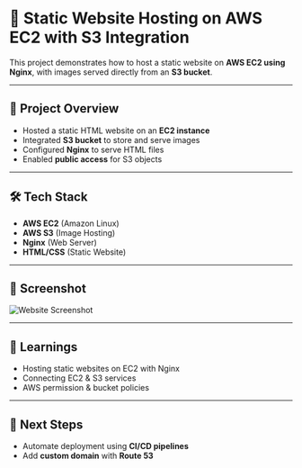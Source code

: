 # 🚀 Static Website Hosting on AWS EC2 with S3 Integration

This project demonstrates how to host a static website on **AWS EC2 using Nginx**, with images served directly from an **S3 bucket**.

---

## 📌 Project Overview
- Hosted a static HTML website on an **EC2 instance**
- Integrated **S3 bucket** to store and serve images
- Configured **Nginx** to serve HTML files
- Enabled **public access** for S3 objects

---

## 🛠️ Tech Stack
- **AWS EC2** (Amazon Linux)
- **AWS S3** (Image Hosting)
- **Nginx** (Web Server)
- **HTML/CSS** (Static Website)

---

## 📸 Screenshot
![Website Screenshot](screenshots/final-output.png)

---

## 🌟 Learnings
- Hosting static websites on EC2 with Nginx
- Connecting EC2 & S3 services
- AWS permission & bucket policies

---

## 🔮 Next Steps
- Automate deployment using **CI/CD pipelines**
- Add **custom domain** with **Route 53**
